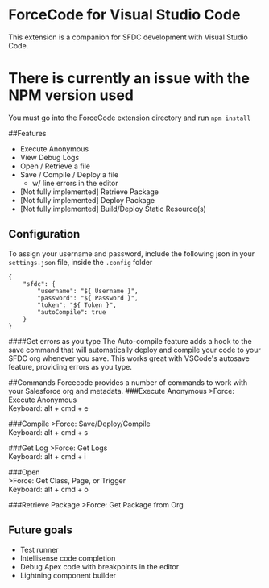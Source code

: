 # ForceCode for Visual Studio Code
This extension is a companion for SFDC development with Visual Studio Code. 

# There is currently an issue with the NPM version used
You must go into the ForceCode extension directory and run `npm install`

##Features
* Execute Anonymous
* View Debug Logs 
* Open / Retrieve a file
* Save / Compile / Deploy a file 
  * w/ line errors in the editor
* [Not fully implemented] Retrieve Package
* [Not fully implemented] Deploy Package
* [Not fully implemented] Build/Deploy Static Resource(s)

## Configuration
To assign your username and password, include the following json in your `settings.json` file, inside the `.config` folder
```
{
    "sfdc": {
        "username": "${ Username }",
        "password": "${ Password }",
        "token": "${ Token }",
        "autoCompile": true
    }
}
```
####Get errors as you type
The Auto-compile feature adds a hook to the save command that will automatically deploy and compile your code to your SFDC org whenever you save.  This works great with VSCode's autosave feature, providing errors as you type.  

##Commands
Forcecode provides a number of commands to work with your Salesforce org and metadata.
###Execute Anonymous
\>Force: Execute Anonymous  
Keyboard: alt + cmd + e

###Compile
\>Force: Save/Deploy/Compile  
Keyboard: alt + cmd + s

###Get Log
\>Force: Get Logs  
Keyboard: alt + cmd + i

###Open  
\>Force: Get Class, Page, or Trigger  
Keyboard: alt + cmd + o

###Retrieve Package
\>Force: Get Package from Org  


## Future goals
* Test runner
* Intellisense code completion
* Debug Apex code with breakpoints in the editor
* Lightning component builder
